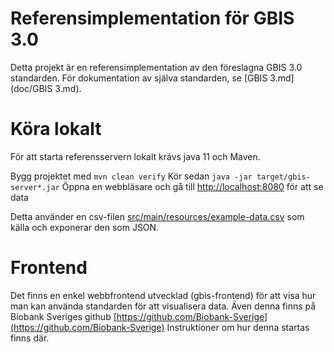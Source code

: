 Referensimplementation för GBIS 3.0
===================================

Detta projekt är en referensimplementation av den föreslagna GBIS 3.0 standarden.
För dokumentation av själva standarden, se [GBIS 3.md](doc/GBIS 3.md).

Köra lokalt
===========

För att starta referensservern lokalt krävs java 11 och Maven.

Bygg projektet med `mvn clean verify`
Kör sedan `java -jar target/gbis-server*.jar`
Öppna en webbläsare och gå till [http://localhost:8080](http://localhost:8080) för att se data

Detta använder en csv-filen [src/main/resources/example-data.csv](src/main/resources/example-data.csv) som källa och exponerar den som JSON.

Frontend
========

Det finns en enkel webbfrontend utvecklad (gbis-frontend) för att visa hur man kan använda standarden för att visualisera data. Även denna finns på Biobank Sveriges github [https://github.com/Biobank-Sverige](https://github.com/Biobank-Sverige)
Instruktioner om hur denna startas finns där.